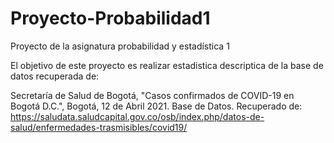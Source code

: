 # Proyecto-Probabilidad1
Proyecto de la asignatura probabilidad y estadística 1

El objetivo de este proyecto es realizar estadistica descriptica de la base de datos recuperada de: 

Secretaría de Salud de Bogotá, "Casos confirmados de COVID-19 en Bogotá D.C.", Bogotá, 12 de Abril 2021. Base de Datos. Recuperado de: https://saludata.saludcapital.gov.co/osb/index.php/datos-de-salud/enfermedades-trasmisibles/covid19/



